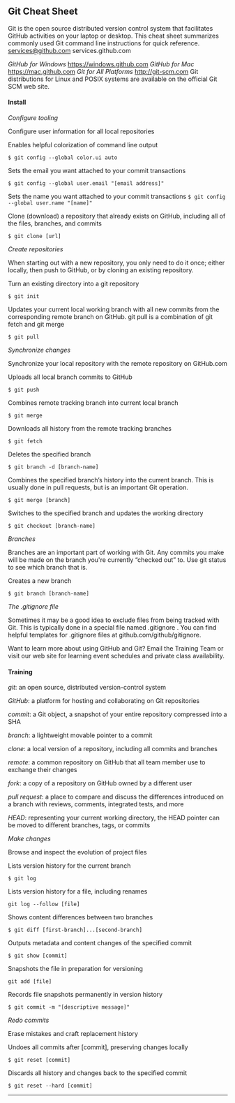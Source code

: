## Git Cheat Sheet

Git is the open source distributed version control system that facilitates GitHub activities on your laptop or desktop. This cheat sheet summarizes commonly used Git command line instructions for quick reference.
services@github.com
services.github.com

*GitHub for Windows*
<https://windows.github.com>
*GitHub for Mac*
<https://mac.github.com>
*Git for All Platforms*
<http://git-scm.com>
Git distributions for Linux and POSIX systems are available on
the official Git SCM web site.

#### Install

*Configure tooling*

Configure user information for all local repositories

Enables helpful colorization of command line output

```$ git config --global color.ui auto```

Sets the email you want attached to your commit transactions

```$ git config --global user.email "[email address]"```

Sets the name you want attached to your commit transactions
```$ git config --global user.name "[name]"```

Clone (download) a repository that already exists on GitHub, including all of the files, branches, and commits

```$ git clone [url]```

*Create repositories*

When starting out with a new repository, you only need to do it
once; either locally, then push to GitHub, or by cloning an
existing repository.

Turn an existing directory into a git repository

``` $ git init ```

Updates your current local working branch with all new
commits from the corresponding remote branch on GitHub.
 git pull is a combination of git fetch and git merge

``` $ git pull ```

*Synchronize changes*

Synchronize your local repository with the remote repository
on GitHub.com

Uploads all local branch commits to GitHub

``` $ git push ```

Combines remote tracking branch into current local branch

``` $ git merge ```

Downloads all history from the remote tracking branches

``` $ git fetch ```

Deletes the specified branch

``` $ git branch -d [branch-name] ```

Combines the specified branch’s history into the
current branch. This is usually done in pull requests,
but is an important Git operation.

``` $ git merge [branch] ```

Switches to the specified branch and updates the working directory

``` $ git checkout [branch-name] ```

*Branches*

Branches are an important part of working with Git. Any
commits you make will be made on the branch you're currently
“checked out” to. Use git status to see which branch that is.

Creates a new branch

``` $ git branch [branch-name] ```

*The .gitignore file*

Sometimes it may be a good idea to exclude files from being
tracked with Git. This is typically done in a special file named
 .gitignore . You can find helpful templates for .gitignore
files at github.com/github/gitignore.

Want to learn more about using GitHub and Git?
Email the Training Team or visit our web site for learning
event schedules and private class availability.

#### Training

*git*: an open source, distributed version-control system

*GitHub*: a platform for hosting and collaborating on Git repositories

*commit*: a Git object, a snapshot of your entire repository compressed into a SHA

*branch*: a lightweight movable pointer to a commit

*clone*: a local version of a repository, including all commits and branches

*remote*: a common repository on GitHub that all team member use to exchange their changes

*fork*: a copy of a repository on GitHub owned by a different user

*pull request*: a place to compare and discuss the differences introduced on a branch with reviews, comments, integrated tests, and more

*HEAD*: representing your current working directory, the HEAD pointer can be moved to different branches, tags, or commits

*Make changes*

Browse and inspect the evolution of project files

Lists version history for the current branch

``` $ git log ```

Lists version history for a file, including renames

 ``` git log --follow [file] ```

 Shows content differences between two branches

 ``` $ git diff [first-branch]...[second-branch] ```

Outputs metadata and content changes of the specified commit

 ``` $ git show [commit] ```

Snapshots the file in preparation for versioning

``` git add [file] ```

Records file snapshots permanently in version history

``` $ git commit -m "[descriptive message]" ```

*Redo commits*

Erase mistakes and craft replacement history

Undoes all commits after [commit], preserving changes locally

``` $ git reset [commit] ```

Discards all history and changes back to the specified commit

``` $ git reset --hard [commit] ```

---- ---- ---- ----
